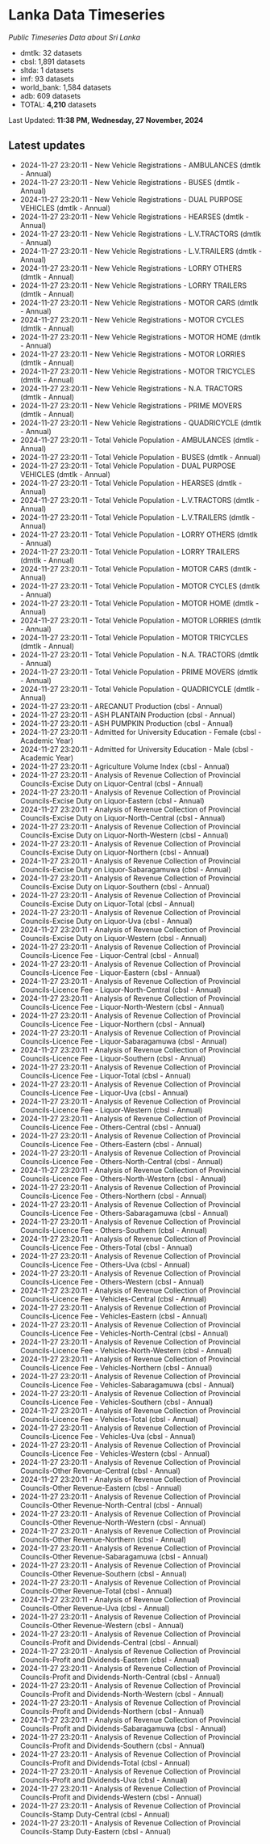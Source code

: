 # Lanka Data Timeseries
*Public Timeseries Data about Sri Lanka*

* dmtlk: 32 datasets
* cbsl: 1,891 datasets
* sltda: 1 datasets
* imf: 93 datasets
* world_bank: 1,584 datasets
* adb: 609 datasets
* TOTAL: **4,210** datasets

Last Updated: **11:38 PM, Wednesday, 27 November, 2024**

## Latest updates

* 2024-11-27 23:20:11 - New Vehicle Registrations - AMBULANCES (dmtlk - Annual)
* 2024-11-27 23:20:11 - New Vehicle Registrations - BUSES (dmtlk - Annual)
* 2024-11-27 23:20:11 - New Vehicle Registrations - DUAL PURPOSE VEHICLES (dmtlk - Annual)
* 2024-11-27 23:20:11 - New Vehicle Registrations - HEARSES (dmtlk - Annual)
* 2024-11-27 23:20:11 - New Vehicle Registrations - L.V.TRACTORS (dmtlk - Annual)
* 2024-11-27 23:20:11 - New Vehicle Registrations - L.V.TRAILERS (dmtlk - Annual)
* 2024-11-27 23:20:11 - New Vehicle Registrations - LORRY OTHERS (dmtlk - Annual)
* 2024-11-27 23:20:11 - New Vehicle Registrations - LORRY TRAILERS (dmtlk - Annual)
* 2024-11-27 23:20:11 - New Vehicle Registrations - MOTOR CARS (dmtlk - Annual)
* 2024-11-27 23:20:11 - New Vehicle Registrations - MOTOR CYCLES (dmtlk - Annual)
* 2024-11-27 23:20:11 - New Vehicle Registrations - MOTOR HOME (dmtlk - Annual)
* 2024-11-27 23:20:11 - New Vehicle Registrations - MOTOR LORRIES (dmtlk - Annual)
* 2024-11-27 23:20:11 - New Vehicle Registrations - MOTOR TRICYCLES (dmtlk - Annual)
* 2024-11-27 23:20:11 - New Vehicle Registrations - N.A. TRACTORS (dmtlk - Annual)
* 2024-11-27 23:20:11 - New Vehicle Registrations - PRIME MOVERS (dmtlk - Annual)
* 2024-11-27 23:20:11 - New Vehicle Registrations - QUADRICYCLE (dmtlk - Annual)
* 2024-11-27 23:20:11 - Total Vehicle Population - AMBULANCES (dmtlk - Annual)
* 2024-11-27 23:20:11 - Total Vehicle Population - BUSES (dmtlk - Annual)
* 2024-11-27 23:20:11 - Total Vehicle Population - DUAL PURPOSE VEHICLES (dmtlk - Annual)
* 2024-11-27 23:20:11 - Total Vehicle Population - HEARSES (dmtlk - Annual)
* 2024-11-27 23:20:11 - Total Vehicle Population - L.V.TRACTORS (dmtlk - Annual)
* 2024-11-27 23:20:11 - Total Vehicle Population - L.V.TRAILERS (dmtlk - Annual)
* 2024-11-27 23:20:11 - Total Vehicle Population - LORRY OTHERS (dmtlk - Annual)
* 2024-11-27 23:20:11 - Total Vehicle Population - LORRY TRAILERS (dmtlk - Annual)
* 2024-11-27 23:20:11 - Total Vehicle Population - MOTOR CARS (dmtlk - Annual)
* 2024-11-27 23:20:11 - Total Vehicle Population - MOTOR CYCLES (dmtlk - Annual)
* 2024-11-27 23:20:11 - Total Vehicle Population - MOTOR HOME (dmtlk - Annual)
* 2024-11-27 23:20:11 - Total Vehicle Population - MOTOR LORRIES (dmtlk - Annual)
* 2024-11-27 23:20:11 - Total Vehicle Population - MOTOR TRICYCLES (dmtlk - Annual)
* 2024-11-27 23:20:11 - Total Vehicle Population - N.A. TRACTORS (dmtlk - Annual)
* 2024-11-27 23:20:11 - Total Vehicle Population - PRIME MOVERS (dmtlk - Annual)
* 2024-11-27 23:20:11 - Total Vehicle Population - QUADRICYCLE (dmtlk - Annual)
* 2024-11-27 23:20:11 - ARECANUT Production (cbsl - Annual)
* 2024-11-27 23:20:11 - ASH PLANTAIN Production (cbsl - Annual)
* 2024-11-27 23:20:11 - ASH PUMPKIN Production (cbsl - Annual)
* 2024-11-27 23:20:11 - Admitted for University Education - Female (cbsl - Academic Year)
* 2024-11-27 23:20:11 - Admitted for University Education - Male (cbsl - Academic Year)
* 2024-11-27 23:20:11 - Agriculture Volume Index (cbsl - Annual)
* 2024-11-27 23:20:11 - Analysis of Revenue Collection of Provincial Councils-Excise Duty on Liquor-Central (cbsl - Annual)
* 2024-11-27 23:20:11 - Analysis of Revenue Collection of Provincial Councils-Excise Duty on Liquor-Eastern (cbsl - Annual)
* 2024-11-27 23:20:11 - Analysis of Revenue Collection of Provincial Councils-Excise Duty on Liquor-North-Central (cbsl - Annual)
* 2024-11-27 23:20:11 - Analysis of Revenue Collection of Provincial Councils-Excise Duty on Liquor-North-Western (cbsl - Annual)
* 2024-11-27 23:20:11 - Analysis of Revenue Collection of Provincial Councils-Excise Duty on Liquor-Northern (cbsl - Annual)
* 2024-11-27 23:20:11 - Analysis of Revenue Collection of Provincial Councils-Excise Duty on Liquor-Sabaragamuwa (cbsl - Annual)
* 2024-11-27 23:20:11 - Analysis of Revenue Collection of Provincial Councils-Excise Duty on Liquor-Southern (cbsl - Annual)
* 2024-11-27 23:20:11 - Analysis of Revenue Collection of Provincial Councils-Excise Duty on Liquor-Total (cbsl - Annual)
* 2024-11-27 23:20:11 - Analysis of Revenue Collection of Provincial Councils-Excise Duty on Liquor-Uva (cbsl - Annual)
* 2024-11-27 23:20:11 - Analysis of Revenue Collection of Provincial Councils-Excise Duty on Liquor-Western (cbsl - Annual)
* 2024-11-27 23:20:11 - Analysis of Revenue Collection of Provincial Councils-Licence Fee - Liquor-Central (cbsl - Annual)
* 2024-11-27 23:20:11 - Analysis of Revenue Collection of Provincial Councils-Licence Fee - Liquor-Eastern (cbsl - Annual)
* 2024-11-27 23:20:11 - Analysis of Revenue Collection of Provincial Councils-Licence Fee - Liquor-North-Central (cbsl - Annual)
* 2024-11-27 23:20:11 - Analysis of Revenue Collection of Provincial Councils-Licence Fee - Liquor-North-Western (cbsl - Annual)
* 2024-11-27 23:20:11 - Analysis of Revenue Collection of Provincial Councils-Licence Fee - Liquor-Northern (cbsl - Annual)
* 2024-11-27 23:20:11 - Analysis of Revenue Collection of Provincial Councils-Licence Fee - Liquor-Sabaragamuwa (cbsl - Annual)
* 2024-11-27 23:20:11 - Analysis of Revenue Collection of Provincial Councils-Licence Fee - Liquor-Southern (cbsl - Annual)
* 2024-11-27 23:20:11 - Analysis of Revenue Collection of Provincial Councils-Licence Fee - Liquor-Total (cbsl - Annual)
* 2024-11-27 23:20:11 - Analysis of Revenue Collection of Provincial Councils-Licence Fee - Liquor-Uva (cbsl - Annual)
* 2024-11-27 23:20:11 - Analysis of Revenue Collection of Provincial Councils-Licence Fee - Liquor-Western (cbsl - Annual)
* 2024-11-27 23:20:11 - Analysis of Revenue Collection of Provincial Councils-Licence Fee - Others-Central (cbsl - Annual)
* 2024-11-27 23:20:11 - Analysis of Revenue Collection of Provincial Councils-Licence Fee - Others-Eastern (cbsl - Annual)
* 2024-11-27 23:20:11 - Analysis of Revenue Collection of Provincial Councils-Licence Fee - Others-North-Central (cbsl - Annual)
* 2024-11-27 23:20:11 - Analysis of Revenue Collection of Provincial Councils-Licence Fee - Others-North-Western (cbsl - Annual)
* 2024-11-27 23:20:11 - Analysis of Revenue Collection of Provincial Councils-Licence Fee - Others-Northern (cbsl - Annual)
* 2024-11-27 23:20:11 - Analysis of Revenue Collection of Provincial Councils-Licence Fee - Others-Sabaragamuwa (cbsl - Annual)
* 2024-11-27 23:20:11 - Analysis of Revenue Collection of Provincial Councils-Licence Fee - Others-Southern (cbsl - Annual)
* 2024-11-27 23:20:11 - Analysis of Revenue Collection of Provincial Councils-Licence Fee - Others-Total (cbsl - Annual)
* 2024-11-27 23:20:11 - Analysis of Revenue Collection of Provincial Councils-Licence Fee - Others-Uva (cbsl - Annual)
* 2024-11-27 23:20:11 - Analysis of Revenue Collection of Provincial Councils-Licence Fee - Others-Western (cbsl - Annual)
* 2024-11-27 23:20:11 - Analysis of Revenue Collection of Provincial Councils-Licence Fee - Vehicles-Central (cbsl - Annual)
* 2024-11-27 23:20:11 - Analysis of Revenue Collection of Provincial Councils-Licence Fee - Vehicles-Eastern (cbsl - Annual)
* 2024-11-27 23:20:11 - Analysis of Revenue Collection of Provincial Councils-Licence Fee - Vehicles-North-Central (cbsl - Annual)
* 2024-11-27 23:20:11 - Analysis of Revenue Collection of Provincial Councils-Licence Fee - Vehicles-North-Western (cbsl - Annual)
* 2024-11-27 23:20:11 - Analysis of Revenue Collection of Provincial Councils-Licence Fee - Vehicles-Northern (cbsl - Annual)
* 2024-11-27 23:20:11 - Analysis of Revenue Collection of Provincial Councils-Licence Fee - Vehicles-Sabaragamuwa (cbsl - Annual)
* 2024-11-27 23:20:11 - Analysis of Revenue Collection of Provincial Councils-Licence Fee - Vehicles-Southern (cbsl - Annual)
* 2024-11-27 23:20:11 - Analysis of Revenue Collection of Provincial Councils-Licence Fee - Vehicles-Total (cbsl - Annual)
* 2024-11-27 23:20:11 - Analysis of Revenue Collection of Provincial Councils-Licence Fee - Vehicles-Uva (cbsl - Annual)
* 2024-11-27 23:20:11 - Analysis of Revenue Collection of Provincial Councils-Licence Fee - Vehicles-Western (cbsl - Annual)
* 2024-11-27 23:20:11 - Analysis of Revenue Collection of Provincial Councils-Other Revenue-Central (cbsl - Annual)
* 2024-11-27 23:20:11 - Analysis of Revenue Collection of Provincial Councils-Other Revenue-Eastern (cbsl - Annual)
* 2024-11-27 23:20:11 - Analysis of Revenue Collection of Provincial Councils-Other Revenue-North-Central (cbsl - Annual)
* 2024-11-27 23:20:11 - Analysis of Revenue Collection of Provincial Councils-Other Revenue-North-Western (cbsl - Annual)
* 2024-11-27 23:20:11 - Analysis of Revenue Collection of Provincial Councils-Other Revenue-Northern (cbsl - Annual)
* 2024-11-27 23:20:11 - Analysis of Revenue Collection of Provincial Councils-Other Revenue-Sabaragamuwa (cbsl - Annual)
* 2024-11-27 23:20:11 - Analysis of Revenue Collection of Provincial Councils-Other Revenue-Southern (cbsl - Annual)
* 2024-11-27 23:20:11 - Analysis of Revenue Collection of Provincial Councils-Other Revenue-Total (cbsl - Annual)
* 2024-11-27 23:20:11 - Analysis of Revenue Collection of Provincial Councils-Other Revenue-Uva (cbsl - Annual)
* 2024-11-27 23:20:11 - Analysis of Revenue Collection of Provincial Councils-Other Revenue-Western (cbsl - Annual)
* 2024-11-27 23:20:11 - Analysis of Revenue Collection of Provincial Councils-Profit and Dividends-Central (cbsl - Annual)
* 2024-11-27 23:20:11 - Analysis of Revenue Collection of Provincial Councils-Profit and Dividends-Eastern (cbsl - Annual)
* 2024-11-27 23:20:11 - Analysis of Revenue Collection of Provincial Councils-Profit and Dividends-North-Central (cbsl - Annual)
* 2024-11-27 23:20:11 - Analysis of Revenue Collection of Provincial Councils-Profit and Dividends-North-Western (cbsl - Annual)
* 2024-11-27 23:20:11 - Analysis of Revenue Collection of Provincial Councils-Profit and Dividends-Northern (cbsl - Annual)
* 2024-11-27 23:20:11 - Analysis of Revenue Collection of Provincial Councils-Profit and Dividends-Sabaragamuwa (cbsl - Annual)
* 2024-11-27 23:20:11 - Analysis of Revenue Collection of Provincial Councils-Profit and Dividends-Southern (cbsl - Annual)
* 2024-11-27 23:20:11 - Analysis of Revenue Collection of Provincial Councils-Profit and Dividends-Total (cbsl - Annual)
* 2024-11-27 23:20:11 - Analysis of Revenue Collection of Provincial Councils-Profit and Dividends-Uva (cbsl - Annual)
* 2024-11-27 23:20:11 - Analysis of Revenue Collection of Provincial Councils-Profit and Dividends-Western (cbsl - Annual)
* 2024-11-27 23:20:11 - Analysis of Revenue Collection of Provincial Councils-Stamp Duty-Central (cbsl - Annual)
* 2024-11-27 23:20:11 - Analysis of Revenue Collection of Provincial Councils-Stamp Duty-Eastern (cbsl - Annual)
